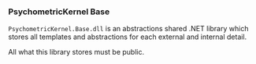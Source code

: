 ﻿### PsychometricKernel Base
`PsychometricKernel.Base.dll` is an abstractions shared .NET library which
stores all templates and abstractions for each external and internal detail.

All what this library stores must be public.